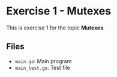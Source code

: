 # Exercise 1 - Mutexes

This is exercise 1 for the topic **Mutexes**.

## Files
- `main.go`: Main program
- `main_test.go`: Test file
